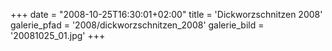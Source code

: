 +++
date = "2008-10-25T16:30:01+02:00"
title = 'Dickworzschnitzen 2008'
galerie_pfad = '2008/dickworzschnitzen_2008'
galerie_bild = '20081025_01.jpg'
+++

      